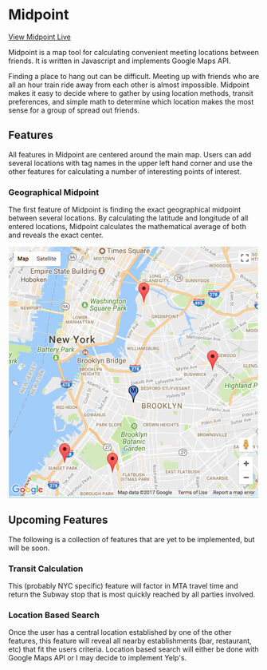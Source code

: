 # Midpoint

[View Midpoint Live][live]

[live]: willjohnson.tech/Midpoint

Midpoint is a map tool for calculating convenient meeting locations between friends. It is written in Javascript and implements Google Maps API.

Finding a place to hang out can be difficult. Meeting up with friends who are all an hour train ride away from each other is almost impossible. Midpoint makes it easy to decide where to gather by using location methods, transit preferences, and simple math to determine which location makes the most sense for a group of spread out friends.

## Features

All features in Midpoint are centered around the main map. Users can add several locations with tag names in the upper left hand corner and use the other features for calculating a number of interesting points of interest.

### Geographical Midpoint

The first feature of Midpoint is finding the exact geographical midpoint between several locations. By calculating the latitude and longitude of all entered locations, Midpoint calculates the mathematical average of both and reveals the exact center.

![image of geographical midpoint](images/geo_midpoint.png)

## Upcoming Features

The following is a collection of features that are yet to be implemented, but will be soon.

### Transit Calculation

This (probably NYC specific) feature will factor in MTA travel time and return the Subway stop that is most quickly reached by all parties involved.

### Location Based Search

Once the user has a central location established by one of the other features, this feature will reveal all nearby establishments (bar, restaurant, etc) that fit the users criteria. Location based search will either be done with Google Maps API or I may decide to implement Yelp's.
